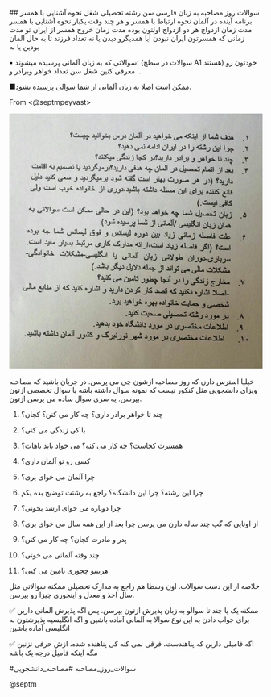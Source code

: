##️ سوالات روز مصاحبه به زبان فارسی
سن
رشته تحصیلی
شغل
نحوه آشنایی با همسر
برنامه آینده در آلمان
نحوه ارتباط با همسر و هر چند وقت یکبار
نحوه آشنایی با همسر
مدت زمان ازدواج
هر دو ازدواج اولتون بوده
مدت زمان خروج همسر از ایران
تو مدت زمانی که همسرتون ایران نبودن آیا همدیگرو دیدن یا نه
تعداد فرزند
تا به حال آلمان بودین یا نه

▪️ سوالاتی که به زبان آلمانی پرسیده میشوند:
(سوالات در سطح A1 هستند)
خودتون رو معرفی کنین
شغل
سن
تعداد خواهر وبرادر
و ...

■ممکن است اصلا به زبان آلمانی از شما سوالی پرسیده نشود.

From <@septmpeyvast>

![سوالات_روز_مصاحبه.png](سوالات_روز_مصاحبه.png)

خیلیا استرس دارن که روز مصاحبه ازشون چی می پرسن. در جریان باشید که مصاحبه ویزای دانشجویی مثل کنکور نیست که نمونه سوال داشته باشه یا سوال تخصصی ازتون بپرسن. یه سری سوال ساده می پرسن ازتون. 

1. چند تا خواهر برادر داری؟ چه کار می کنن؟ کجان؟

2. با کی زندگی می کنی؟

3. همسرت کجاست؟ چه کار می کنه؟ می خواد باید باهات؟ 

4. کسی رو تو آلمان داری؟ 

5. چرا آلمان می خوای بری؟

6. چرا این رشته؟ چرا این دانشگاه؟ راجع به رشتت توضیح بده یکم 

7. چرا دوباره می خوای ارشد بخونی؟

8. از اونایی که گپ چند ساله دارن می پرسن چرا بعد از این همه سال می خوای بری؟ 

9. پدر و مادرت کجان؟ چه کار می کنن؟

10. چند وقته آلمانی می خونی؟

11. هزینتو چجوری تامین می کنی؟ 

خلاصه از این دست سوالات. اون وسطا هم راجع به مدارک تحصیلی ممکنه سوالاتی مثل سال اخذ و معدل و اینجوری چیزا رو بپرسن. 

✅ ممکنه یک یا چند تا سوالو به زبان پذیرش ازتون بپرسن. پس اگه پذیرش آلمانی دارین برای جواب دادن به این نوع سوالا به آلمانی آماده باشین و اگه انگلیسیه پذیرشتون به انگلیسی آماده باشین

✅ اگه فامیلی دارین که پناهندست، فرقی نمی کنه کی پناهنده شده، ازش حرفی نزنین مگه اینکه فامیل درجه یک باشه

#سوالات_روز_مصاحبه 
#مصاحبه_دانشجویی 

@septm
